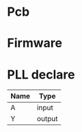 # Pcb  

# Firmware  

# PLL  <span class="tag declare">declare</span>

Name | Type
---- | ----
A | input
Y | output
